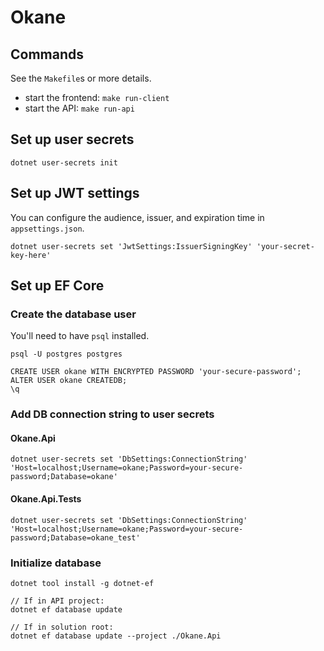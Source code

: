 # Okane
## Commands
See the `Makefile`s or more details.
- start the frontend: `make run-client`
- start the API: `make run-api`

## Set up user secrets
```text
dotnet user-secrets init
```


## Set up JWT settings
You can configure the audience, issuer, and expiration time in `appsettings.json`.
```text
dotnet user-secrets set 'JwtSettings:IssuerSigningKey' 'your-secret-key-here'
```

## Set up EF Core
### Create the database user
You'll need to have `psql` installed.
```text
psql -U postgres postgres

CREATE USER okane WITH ENCRYPTED PASSWORD 'your-secure-password';
ALTER USER okane CREATEDB;
\q
```

### Add DB connection string to user secrets
#### Okane.Api
```text
dotnet user-secrets set 'DbSettings:ConnectionString' 'Host=localhost;Username=okane;Password=your-secure-password;Database=okane'
```

#### Okane.Api.Tests
```text
dotnet user-secrets set 'DbSettings:ConnectionString' 'Host=localhost;Username=okane;Password=your-secure-password;Database=okane_test'
```


### Initialize database
```text
dotnet tool install -g dotnet-ef

// If in API project:
dotnet ef database update

// If in solution root:
dotnet ef database update --project ./Okane.Api
```
